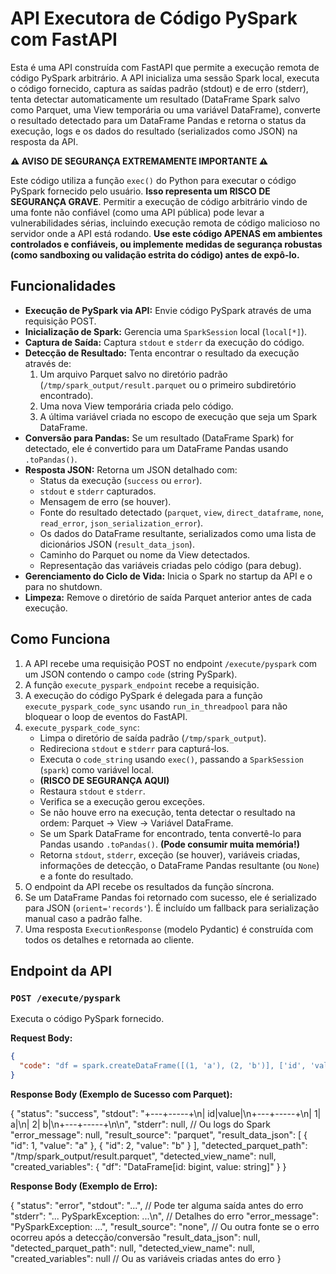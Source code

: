# API Executora de Código PySpark com FastAPI

Esta é uma API construída com FastAPI que permite a execução remota de código PySpark arbitrário. A API inicializa uma sessão Spark local, executa o código fornecido, captura as saídas padrão (stdout) e de erro (stderr), tenta detectar automaticamente um resultado (DataFrame Spark salvo como Parquet, uma View temporária ou uma variável DataFrame), converte o resultado detectado para um DataFrame Pandas e retorna o status da execução, logs e os dados do resultado (serializados como JSON) na resposta da API.

**⚠️ AVISO DE SEGURANÇA EXTREMAMENTE IMPORTANTE ⚠️**

Este código utiliza a função `exec()` do Python para executar o código PySpark fornecido pelo usuário. **Isso representa um RISCO DE SEGURANÇA GRAVE**. Permitir a execução de código arbitrário vindo de uma fonte não confiável (como uma API pública) pode levar a vulnerabilidades sérias, incluindo execução remota de código malicioso no servidor onde a API está rodando. **Use este código APENAS em ambientes controlados e confiáveis, ou implemente medidas de segurança robustas (como sandboxing ou validação estrita do código) antes de expô-lo.**

## Funcionalidades

*   **Execução de PySpark via API:** Envie código PySpark através de uma requisição POST.
*   **Inicialização de Spark:** Gerencia uma `SparkSession` local (`local[*]`).
*   **Captura de Saída:** Captura `stdout` e `stderr` da execução do código.
*   **Detecção de Resultado:** Tenta encontrar o resultado da execução através de:
    1.  Um arquivo Parquet salvo no diretório padrão (`/tmp/spark_output/result.parquet` ou o primeiro subdiretório encontrado).
    2.  Uma nova View temporária criada pelo código.
    3.  A última variável criada no escopo de execução que seja um Spark DataFrame.
*   **Conversão para Pandas:** Se um resultado (DataFrame Spark) for detectado, ele é convertido para um DataFrame Pandas usando `.toPandas()`.
*   **Resposta JSON:** Retorna um JSON detalhado com:
    *   Status da execução (`success` ou `error`).
    *   `stdout` e `stderr` capturados.
    *   Mensagem de erro (se houver).
    *   Fonte do resultado detectado (`parquet`, `view`, `direct_dataframe`, `none`, `read_error`, `json_serialization_error`).
    *   Os dados do DataFrame resultante, serializados como uma lista de dicionários JSON (`result_data_json`).
    *   Caminho do Parquet ou nome da View detectados.
    *   Representação das variáveis criadas pelo código (para debug).
*   **Gerenciamento do Ciclo de Vida:** Inicia o Spark no startup da API e o para no shutdown.
*   **Limpeza:** Remove o diretório de saída Parquet anterior antes de cada execução.

## Como Funciona

1.  A API recebe uma requisição POST no endpoint `/execute/pyspark` com um JSON contendo o campo `code` (string PySpark).
2.  A função `execute_pyspark_endpoint` recebe a requisição.
3.  A execução do código PySpark é delegada para a função `execute_pyspark_code_sync` usando `run_in_threadpool` para não bloquear o loop de eventos do FastAPI.
4.  `execute_pyspark_code_sync`:
    *   Limpa o diretório de saída padrão (`/tmp/spark_output`).
    *   Redireciona `stdout` e `stderr` para capturá-los.
    *   Executa o `code_string` usando `exec()`, passando a `SparkSession` (`spark`) como variável local.
    *   **(RISCO DE SEGURANÇA AQUI)**
    *   Restaura `stdout` e `stderr`.
    *   Verifica se a execução gerou exceções.
    *   Se não houve erro na execução, tenta detectar o resultado na ordem: Parquet -> View -> Variável DataFrame.
    *   Se um Spark DataFrame for encontrado, tenta convertê-lo para Pandas usando `.toPandas()`. **(Pode consumir muita memória!)**
    *   Retorna `stdout`, `stderr`, exceção (se houver), variáveis criadas, informações de detecção, o DataFrame Pandas resultante (ou `None`) e a fonte do resultado.
5.  O endpoint da API recebe os resultados da função síncrona.
6.  Se um DataFrame Pandas foi retornado com sucesso, ele é serializado para JSON (`orient='records'`). É incluído um fallback para serialização manual caso a padrão falhe.
7.  Uma resposta `ExecutionResponse` (modelo Pydantic) é construída com todos os detalhes e retornada ao cliente.

## Endpoint da API

### `POST /execute/pyspark`

Executa o código PySpark fornecido.

**Request Body:**

```json
{
  "code": "df = spark.createDataFrame([(1, 'a'), (2, 'b')], ['id', 'value'])\ndf.show()\ndf.write.parquet('/tmp/spark_output/result.parquet', mode='overwrite') # Ou cria uma view, ou deixa 'df' como última variável"
}
```

**Response Body (Exemplo de Sucesso com Parquet):**

{
  "status": "success",
  "stdout": "+---+-----+\n| id|value|\n+---+-----+\n|  1|    a|\n|  2|    b|\n+---+-----+\n\n",
  "stderr": null, // Ou logs do Spark
  "error_message": null,
  "result_source": "parquet",
  "result_data_json": [
    { "id": 1, "value": "a" },
    { "id": 2, "value": "b" }
  ],
  "detected_parquet_path": "/tmp/spark_output/result.parquet",
  "detected_view_name": null,
  "created_variables": {
     "df": "DataFrame[id: bigint, value: string]"
  }
}

**Response Body (Exemplo de Erro):**

{
  "status": "error",
  "stdout": "...", // Pode ter alguma saída antes do erro
  "stderr": "... PySparkException: ...\n", // Detalhes do erro
  "error_message": "PySparkException: ...",
  "result_source": "none", // Ou outra fonte se o erro ocorreu após a detecção/conversão
  "result_data_json": null,
  "detected_parquet_path": null,
  "detected_view_name": null,
  "created_variables": null // Ou as variáveis criadas antes do erro
}